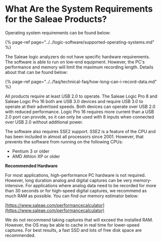 # What Are the System Requirements for the Saleae Products?

Operating system requirements can be found below:

{% page-ref page="../../logic-software/supported-operating-systems.md" %}

The Saleae logic analyzers do not have specific hardware requirements. The software is able to run on low-end equipment. However, the PC's performance and memory will limit the maximum recording length. Details about that can be found below:

{% page-ref page="../../faq/technical-faq/how-long-can-i-record-data.md" %}

All products require at least USB 2.0 to operate. The Saleae Logic Pro 8 and Saleae Logic Pro 16 both are USB 3.0 devices and require USB 3.0 to operate at their advertised speeds. Both devices can operate over USB 2.0 with reduced performance. Logic Pro 16 requires more current than a USB 2.0 port can provide, so it can only be used with 8 inputs when connected over USB 2.0 without additional power.

The software also requires SSE2 support. SSE2 is a feature of the CPU and has been included in almost all processors since 2001. However, that prevents the software from running on the following CPUs:

* Pentium 3 or older
* AMD Athlon XP or older

**Recommended Hardware**

For most applications, high-performance PC hardware is not required. However, long duration analog and digital captures can be very memory-intensive. For applications where analog data need to be recorded for more than 30 seconds or for high-speed digital captures, we recommend as much RAM as possible. You can find our memory estimator below:

[https://www.saleae.com/performancecalculator](https://www.saleae.com/performancecalculator)

We do not recommend taking captures that will exceed the installed RAM. However, the OS may be able to cache in real time for lower-speed captures. For best results, a fast SSD and lots of free disk space are recommended.

